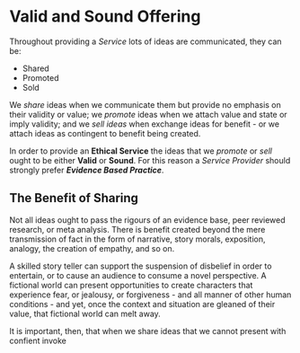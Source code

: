 # Valid and Sound Offering

Throughout providing a *Service* lots of ideas are communicated, they can be:

* Shared
* Promoted
* Sold

We *share* ideas when we communicate them but provide no emphasis on their validity or value; we *promote* ideas when we attach value and state or imply validity; and we *sell ideas* when exchange ideas for benefit - or we attach ideas as contingent to benefit being created.

In order to provide an **Ethical Service** the ideas that we *promote* or *sell* ought to be either **Valid** or **Sound**. For this reason a *Service Provider* should strongly prefer ***Evidence Based Practice***.

## The Benefit of Sharing

Not all ideas ought to pass the rigours of an evidence base, peer reviewed research, or meta analysis. There is benefit created beyond the mere transmission of fact in the form of narrative, story morals, exposition, analogy, the creation of empathy, and so on.

A skilled story teller can support the suspension of disbelief in order to entertain, or to cause an audience to consume a novel perspective. A fictional world can present opportunities to create characters that experience fear, or jealousy, or forgiveness - and all manner of other human conditions - and yet, once the context and situation are gleaned of their value, that fictional world can melt away.

It is important, then, that when we share ideas that we cannot present with confient 
 invoke
<!--stackedit_data:
eyJoaXN0b3J5IjpbMTM1NTI2Njk0NSwtNDUxNzkzOTUwLC0xOD
M1MjcyNjc5XX0=
-->